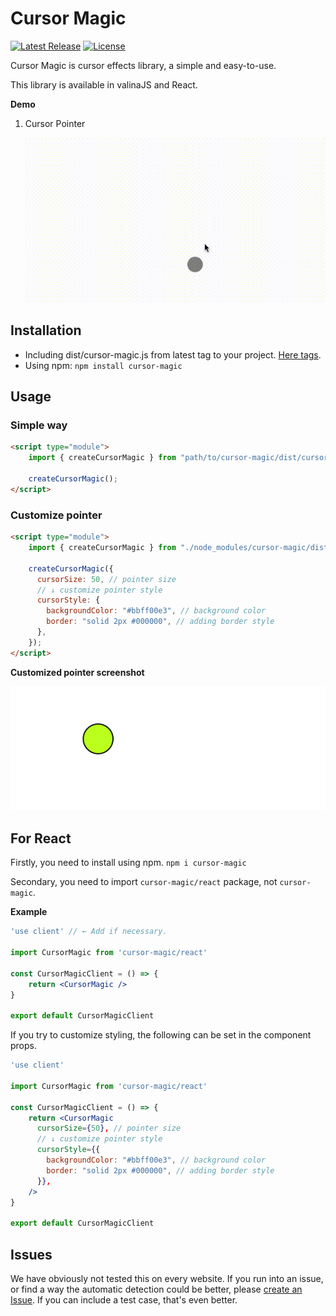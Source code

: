 # Cursor Magic

[![Latest Release](https://img.shields.io/github/v/tag/takutakuaoao/cursor-magic.svg?label=release&sort=semver)](https://github.com/takutakuaoao/cursor-magic/releases/tag/v0.3.0)
[![License](https://img.shields.io/github/license/takutakuaoao/cursor-magic.svg)](LICENSE)


Cursor Magic is cursor effects library, a simple and easy-to-use.

This library is available in valinaJS and React.

**Demo**

1. Cursor Pointer

    ![cursor-magic-demo](./images/cursor-magic-demo.gif)

## Installation

- Including dist/cursor-magic.js from latest tag to your project. [Here tags](https://github.com/takutakuaoao/cursor-magic/tags).
- Using npm: `npm install cursor-magic`

## Usage

### Simple way

```html
<script type="module">
    import { createCursorMagic } from "path/to/cursor-magic/dist/cursor-magic.js";

    createCursorMagic();
</script>
```

### Customize pointer

```html
<script type="module">
    import { createCursorMagic } from "./node_modules/cursor-magic/dist/cursor-magic.js";

    createCursorMagic({
      cursorSize: 50, // pointer size
      // ↓ customize pointer style
      cursorStyle: {
        backgroundColor: "#bbff00e3", // background color
        border: "solid 2px #000000", // adding border style
      },
    });
</script>
```

**Customized pointer screenshot**

![customize-pointer](./images/customize-pointer.png)

## For React

Firstly, you need to install using npm. `npm i cursor-magic`

Secondary, you need to import `cursor-magic/react` package, not `cursor-magic`.

**Example**

```jsx
'use client' // ← Add if necessary.

import CursorMagic from 'cursor-magic/react'

const CursorMagicClient = () => {
    return <CursorMagic />
}

export default CursorMagicClient
```

If you try to customize styling, the following can be set in the component props.

```jsx
'use client'

import CursorMagic from 'cursor-magic/react'

const CursorMagicClient = () => {
    return <CursorMagic
      cursorSize={50}, // pointer size
      // ↓ customize pointer style
      cursorStyle={{
        backgroundColor: "#bbff00e3", // background color
        border: "solid 2px #000000", // adding border style
      }},
    />
}

export default CursorMagicClient
```

## Issues

We have obviously not tested this on every website. If you run into an issue, or find a way the automatic detection could be better, please [create an Issue](https://github.com/takutakuaoao/cursor-magic/issues/new). If you can include a test case, that's even better.
